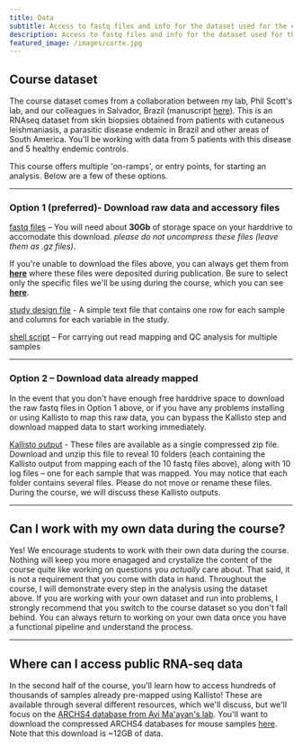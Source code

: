 ```yaml
---
title: Data
subtitle: Access to fastq files and info for the dataset used for the course.
description: Access to fastq files and info for the dataset used for the course.
featured_image: /images/corte.jpg
---
```


## Course dataset

The course dataset comes from a collaboration between my lab, Phil Scott's lab, and our colleagues in Salvador, Brazil (manuscript [here](https://doi.org/10.1126/scitranslmed.aax4204)).  This is an RNAseq dataset from skin biopsies obtained from patients with cutaneous leishmaniasis, a parasitic disease endemic in Brazil and other areas of South America.  You'll be working with data from 5 patients with this disease and 5 healthy endemic controls.

This course offers multiple 'on-ramps', or entry points, for starting an analysis.  Below are a few of these options.

---

### Option 1 (preferred)- Download raw data and accessory files

[fastq files](https://drive.google.com/drive/folders/1sEk1od1MJKLjqyCExYyfHc0n7DAIy_x7?usp=sharing) – You will need about **30Gb** of storage space on your harddrive to accomodate this download.  *please do not uncompress these files (leave them as .gz files)*.

If you're unable to download the files above, you can always get them from **[here](https://www.ebi.ac.uk/ena/browser/view/PRJNA525604?show=reads)** where these files were deposited during publication. Be sure to select only the specific files we'll be using during the course, which you can see **[here](https://diytranscriptomics.com/images/ena_screenshot.png)**.

[study design file](https://drive.google.com/file/d/1t08Ysjrg-a7yw-_eQ9_KrAphPBVtVk48/view?usp=sharing) - A simple text file that contains one row for each sample and columns for each variable in the study.

[shell script](https://drive.google.com/file/d/1sGkMk-ekZk3pVD0aT5qzvMBo3UYnZSyU/view?usp=sharing) – For carrying out read mapping and QC analysis for multiple samples

---

### Option 2 – Download data already mapped

In the event that you don't have enough free harddrive space to download the raw fastq files in Option 1 above, or if you have any problems installing or using Kallisto to map this raw data, you can bypass the Kallisto step and download mapped data to start working immediately.

[Kallisto output](https://drive.google.com/file/d/1WUbHa4eQ2gjvBve-wY1SveoVMYt_MiNq/view?usp=share_link) -  These files are available as a single compressed zip file.  Download and unzip this file to reveal 10 folders (each containing the Kallisto output from mapping each of the 10 fastq files above), along with 10 log files – one for each sample that was mapped.  You may notice that each folder contains several files.  Please do not move or rename these files.  During the course, we will discuss these Kallisto outputs.

---

## Can I work with my own data during the course?

Yes!  We encourage students to work with their own data during the course.  Nothing will keep you more enagaged and crystalize the content of the course quite like working on questions you *actually* care about.  That said, it is not a requirement that you come with data in hand.  Throughout the course, I will demonstrate every step in the analysis using the dataset above. If you are working with your own dataset and run into problems, I strongly recommend that you switch to the course dataset so you don't fall behind.  You can always return to working on your own data once you have a functional pipeline and understand the process.

---

## Where can I access public RNA-seq data

In the second half of the course, you'll learn how to access hundreds of thousands of samples already pre-mapped using Kallisto!  These are available through several different resources, which we'll discuss, but we'll focus on the [ARCHS4 database from Avi Ma'ayan's lab](https://amp.pharm.mssm.edu/archs4/index.html).  You'll want to download the compressed ARCHS4 databases for mouse samples [here](https://s3.amazonaws.com/mssm-seq-matrix/mouse_matrix_v10.h5).  Note that this download is ~12GB of data.